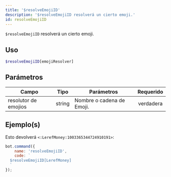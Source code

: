 ```yaml
---
title: '$resolveEmojiID'
description: '$resolveEmojiID resolverá un cierto emoji.'
id: resolveEmojiID
---
```


`$resolveEmojiID` resolverá un cierto emoji.

## Uso

```php
$resolveEmojiID[emojiResolver]
```

## Parámetros

| Campo                | Tipo   | Parámetros                | Requerido |
| -------------------- | ------ | ------------------------- |:---------:|
| resolutor de emojios | string | Nombre o cadena de Emoji. | verdadera |

## Ejemplo(s)

Esto devolverá `<:LerefMoney:1003365344724910191>`:

```javascript
bot.command({
    name: 'resolveEmojiID',
    code: `
  $resolveEmojiID[LerefMoney]
  `
});
```